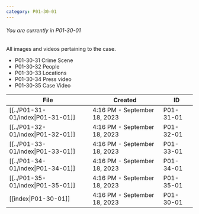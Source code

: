 ```yaml
---
category: P01-30-01
---
```

###### You are currently in P01-30-01

All images and videos pertaining to the case.

- P01-30-31 Crime Scene
- P01-30-32 People
-  P01-30-33 Locations
- P01-30-34 Press video
- P01-30-35 Case Video

| File                                                                                                  | Created                      | ID        |
| ----------------------------------------------------------------------------------------------------- | ---------------------------- | --------- |
| [[../P01-31-01/index\|P01-31-01]] | 4:16 PM - September 18, 2023 | P01-31-01 |
| [[../P01-32-01/index\|P01-32-01]]      | 4:16 PM - September 18, 2023 | P01-32-01 |
| [[../P01-33-01/index\|P01-33-01]]   | 4:16 PM - September 18, 2023 | P01-33-01 |
| [[../P01-34-01/index\|P01-34-01]] | 4:16 PM - September 18, 2023 | P01-34-01 |
| [[../P01-35-01/index\|P01-35-01]]  | 4:16 PM - September 18, 2023 | P01-35-01 |
| [[index\|P01-30-01]]                | 4:16 PM - September 18, 2023 | P01-30-01 |


